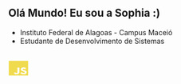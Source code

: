 ## Olá Mundo! Eu sou a Sophia :)

- Instituto Federal de Alagoas - Campus Maceió
- Estudante de Desenvolvimento de Sistemas
<div style="display: inline_block"><br>
  <img align="center" alt="Js" height="30" width="40" src="https://raw.githubusercontent.com/devicons/devicon/master/icons/javascript/javascript-plain.svg">
</div>

##
